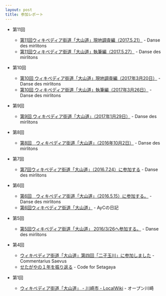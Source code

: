 ```yaml
---
layout: post
title: 参加レポート
---
```

- 第11回
    - [第11回ウィキペディア街道「大山道」現地調査編（2017.5.21）](http://floconsdeneige.seesaa.net/article/450313358.html) - Danse des mirlitons
    - [第11回ウィキペディア街道「大山道」執筆編（2017.5.27）](http://floconsdeneige.seesaa.net/category/25923260-1.html) - Danse des mirlitons
    
- 第10回
    - [第10回 ウィキペディア街道「大山道」現地調査編（2017年3月20日）](http://floconsdeneige.seesaa.net/article/448364545.html) - Danse des mirlitons
    - [第10回 ウィキペディア街道「大山道」執筆編（2017年3月26日）](http://floconsdeneige.seesaa.net/article/448413015.html) - Danse des mirlitons
    
- 第9回
    - [第9回 ウィキペディア街道「大山道」（2017年1月29日）](http://floconsdeneige.seesaa.net/article/446691213.html) - Danse des mirlitons

- 第8回
    - [第8回　ウィキペディア街道「大山道」（2016年10月2日）](http://floconsdeneige.seesaa.net/article/442489072.html) - Danse des mirlitons

- 第7回
    - [第7回ウィキペディア街道「大山道」（2016.7.24）に参加する](http://floconsdeneige.seesaa.net/article/440379981.html) - Danse des mirlitons

- 第6回
    - [第6回　ウィキペディア街道「大山道」（2016.5.15）に参加する。](http://floconsdeneige.seesaa.net/article/437913979.html) - Danse des mirlitons
    - [第6回ウィキペディア街道「大山道」](http://ayc.hatenablog.com/entry/2016/05/16/235030) - AyCの日記

- 第5回
    - [第5回ウィキペディア街道「大山道」 2016/3/26へ参加する。](http://floconsdeneige.seesaa.net/article/435703125.html) - Danse des mirlitons

- 第4回
    - [ウィキペディア街道「大山道」第四回「二子玉川」に参加しました](http://d.hatena.ne.jp/saebou/20151103) - Commentarius Saevus
    - [せたがやの１年を振り返る](http://qiita.com/nissy813/items/388cc2c0f8c622ae4a4c) - Code for Setagaya
- 第1回
    - [ウィキペディア街道「大山道」 - 川崎市 - LocalWiki](https://ja.localwiki.org/kawasaki/%E3%82%A6%E3%82%A3%E3%82%AD%E3%83%9A%E3%83%87%E3%82%A3%E3%82%A2%E8%A1%97%E9%81%93%E3%80%8C%E5%A4%A7%E5%B1%B1%E9%81%93%E3%80%8D) - オープン川崎

